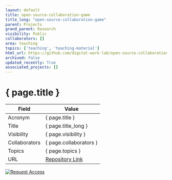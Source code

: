```yaml
---
layout: default
title: open-source-collaboration-game
title_long: "open-source-collaboration-game"
parent: Projects
grand_parent: Research
visibility: Public
collaborators: []
area: teaching
topics: ['teaching', 'teaching-material']
html_url: https://github.com/digital-work-lab/open-source-collaboration-game
archived: False
updated_recently: True
associated_projects: []
---
```


# { page.title }

Field               | Value
------------------- | ----------------------------------
Acronym             | { page.title }
Title               | { page.title_long }
Visibility          | { page.visibility }
Collaborators       | { page.collaborators }
Topics              | { page.topics }
URL                 | [Repository Link](https://github.com/digital-work-lab/open-source-collaboration-game)

[![Request Access](https://img.shields.io/badge/Request-Access-blue?style=for-the-badge)](https://github.com/digital-work-lab/open-source-collaboration-game/issues/new?assignees=geritwagner&labels=access+request&template=request-repo-access.md&title=%5BAccess+Request%5D+Request+for+access+to+repository)

